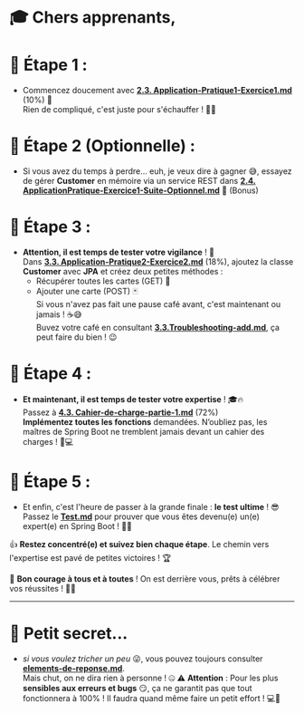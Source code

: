 # 🎓 Chers apprenants,

# 📌 **Étape 1** : 
- Commencez doucement avec [**2.3. Application-Pratique1-Exercice1.md**](2.3.Application-Pratique1-Exercice1.md) (10%) 📝  
  Rien de compliqué, c'est juste pour s'échauffer ! 💪😄

# 📌 **Étape 2 (Optionnelle)** : 
- Si vous avez du temps à perdre... euh, je veux dire à gagner 😅, essayez de gérer **Customer** en mémoire via un service REST dans [**2.4. ApplicationPratique-Exercice1-Suite-Optionnel.md**](2.4.ApplicationPratique-Exercice1-Suite-Optionnel.md) 🚀 (Bonus)

# 📌 **Étape 3** : 
- **Attention, il est temps de tester votre vigilance** ! 🧐  
  Dans [**3.3. Application-Pratique2-Exercice2.md**](3.3.Application-Pratique2-Exercice2.md) (18%), ajoutez la classe **Customer** avec **JPA** et créez deux petites méthodes :
  - Récupérer toutes les cartes (GET) 📜
  - Ajouter une carte (POST) 🃏  
  Si vous n'avez pas fait une pause café avant, c'est maintenant ou jamais ! ☕😅  
  Buvez votre café en consultant [**3.3.Troubleshooting-add.md**](3.3.Troubleshooting-add.md), ça peut faire du bien ! 😉

# 📌 **Étape 4** : 
- **Et maintenant, il est temps de tester votre expertise** ! 🎓🔥  
  Passez à [**4.3. Cahier-de-charge-partie-1.md**](4.3.Cahier-de-charge-partie-1.md) (72%)  
  **Implémentez toutes les fonctions** demandées. N’oubliez pas, les maîtres de Spring Boot ne tremblent jamais devant un cahier des charges ! 💼💻

# 📌 **Étape 5** : 
- Et enfin, c'est l'heure de passer à la grande finale : **le test ultime** ! 😎 Passez le [**Test.md**](test.md) pour prouver que vous êtes devenu(e) un(e) expert(e) en Spring Boot ! 🧠💥

👍 **Restez concentré(e) et suivez bien chaque étape**. Le chemin vers l'expertise est pavé de petites victoires ! 🏆

💪 **Bon courage à tous et à toutes** ! On est derrière vous, prêts à célébrer vos réussites ! 🎉🎯




---------------------


# 🤫 **Petit secret...** 
- *si vous voulez tricher un peu* 😜, vous pouvez toujours consulter [**elements-de-reponse.md**](elements-de-reponse.md).  
Mais chut, on ne dira rien à personne ! 🤐
⚠️ **Attention** : Pour les plus **sensibles aux erreurs et bugs** 😏, ça ne garantit pas que tout fonctionnera à 100% ! Il faudra quand même faire un petit effort ! 💻💪

